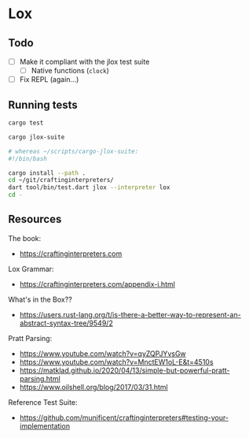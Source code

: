 # Lox

## Todo

- [ ] Make it compliant with the jlox test suite
  - [ ] Native functions (`clock`)

- [ ] Fix REPL (again...)

## Running tests

```sh
cargo test
```

```sh
cargo jlox-suite

# whereas ~/scripts/cargo-jlox-suite:
#!/bin/bash

cargo install --path .
cd ~/git/craftinginterpreters/
dart tool/bin/test.dart jlox --interpreter lox
cd -
```


## Resources

The book:

- https://craftinginterpreters.com

Lox Grammar:

- https://craftinginterpreters.com/appendix-i.html

What's in the Box??

- https://users.rust-lang.org/t/is-there-a-better-way-to-represent-an-abstract-syntax-tree/9549/2

Pratt Parsing:

- https://www.youtube.com/watch?v=qyZQPJYvsGw
- https://www.youtube.com/watch?v=MnctEW1oL-E&t=4510s
- https://matklad.github.io/2020/04/13/simple-but-powerful-pratt-parsing.html
- https://www.oilshell.org/blog/2017/03/31.html

Reference Test Suite:

- https://github.com/munificent/craftinginterpreters#testing-your-implementation
